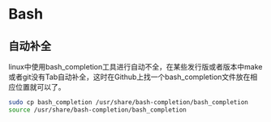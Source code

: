 # Bash
## 自动补全
linux中使用bash_completion工具进行自动不全，在某些发行版或者版本中make或者git没有Tab自动补全，这时在Github上找一个bash_completion文件放在相应位置就可以了。
```bash
sudo cp bash_completion /usr/share/bash-completion/bash_completion
source /usr/share/bash-completion/bash_completion
```
